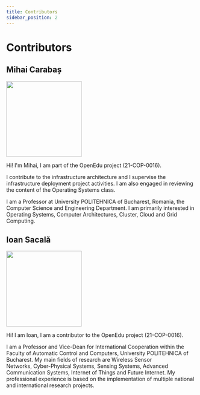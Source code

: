 ```yaml
---
title: Contributors
sidebar_position: 2
---
```


# Contributors

## Mihai Carabaș

<img src="/img/people/mihai_carabas.png" width="200" />

Hi!
I'm Mihai, I am part of the OpenEdu project (21-COP-0016).

I contribute to the infrastructure architecture and I supervise the infrastructure deployment project activities.
I am also engaged in reviewing the content of the Operating Systems class.

I am a Professor at University POLITEHNICA of Bucharest, Romania, the Computer Science and Engineering Department.
I am primarily interested in Operating Systems, Computer Architectures, Cluster, Cloud and Grid Computing.

## Ioan Sacală

<img src="/img/people/ioan_sacala.png" width="200" />

Hi!
I am Ioan, I am a contributor to the OpenEdu project (21-COP-0016).

I am a Professor and Vice-Dean for International Cooperation within the Faculty of Automatic Control and Computers, University POLITEHNICA of Bucharest.
My main fields of research are Wireless Sensor Networks, Cyber-Physical Systems, Sensing Systems, Advanced Communication Systems, Internet of Things and Future Internet.
My professional experience is based on the implementation of multiple national and international research projects.
